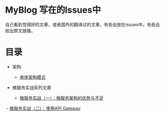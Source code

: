 # MyBlog  写在的lssues中

自己看到觉得好的文章，或者国外的翻译过的文章，有些会放在lssues中。有些会给出原文链接。

# 目录

- 架构
  - [单体架构模式](https://github.com/ADistanceThereIs/MyBlog/issues/2)

- 微服务实战系列文章
  - [微服务实战（一）：微服务架构的优势与不足](http://dockone.io/article/394)
  
  - [微服务实战（二）：使用API Gateway](http://dockone.io/article/482)
